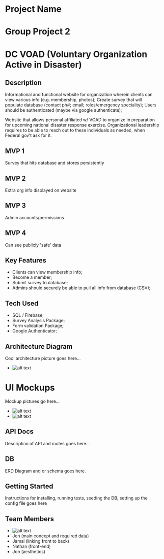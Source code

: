 # Project Name
# Group Project 2
# DC VOAD (Voluntary Organization Active in Disaster)

## Description
Informational and functional website for organization wherein clients can view various info (e.g. membership, photos); Create survey that will populate database (contact ph#; email; roles/emergency speciality); Users should be authenticated (maybe via google authenticate);

Website that allows personal affiliated w/ VOAD to organize in preparation for upcoming national disaster response exercise. Organizational leadership requires to be able to reach out to these individuals as needed, when Federal gov't ask for it.

## MVP 1
Survey that hits database and stores persistently
## MVP 2
Extra org info displayed on website
## MVP 3
Admin accounts/permissions
## MVP 4
Can see publicly 'safe' data


## Key Features
- Clients can view membership info;
- Become a member;
- Submit survey to database;
- Admins should securely be able to pull all info from database (CSV);

## Tech Used
- SQL / Firebase;
- Survey Analysis Package;
- Form validation Package;
- Google Authenticator;

## Architecture Diagram
Cool architecture picture goes here...
- ![alt text](public/assets/media/placeholder/archSS.png)

# UI Mockups
Mockup pictures go here...
- ![alt text](public/assets/media/placeholder/UI_1.jpg)
- ![alt text](public/assets/media/placeholder/UI_2.jpg)

## API Docs
Description of API and routes goes here...

## DB
ERD Diagram and or schema goes here.

## Getting Started
Instructions for installing, running tests, seeding the DB, setting up the config file goes here

## Team Members
- ![alt text](public/assets/media/placeholder/group.jpg)
- Jen (main concept and required data)
- Jamal (linking front to back)
- Nathan (front-end)
- Jon (aesthetics)
